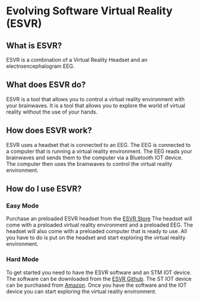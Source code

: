# Evolving Software Virtual Reality (ESVR)

## What is ESVR?
ESVR is a combination of a Virtual Reality Headset and an electroencephalogram EEG.

## What does ESVR do?
ESVR is a tool that allows you to control a virtual reality environment with your brainwaves. It is a tool that allows you to explore the world of virtual reality without the use of your hands.

## How does ESVR work?
ESVR uses a headset that is connected to an EEG. The EEG is connected to a computer that is running a virtual reality environment. The EEG reads your brainwaves and sends them to the computer via a Bluetooth IOT device. The computer then uses the brainwaves to control the virtual reality environment.

## How do I use ESVR?

### Easy Mode
Purchase an preloaded ESVR headset from the [ESVR Store](https://www.evolvingsoftware.io/esvr) The headset will come with a preloaded virtual reality environment and a preloaded EEG. The headset will also come with a preloaded computer that is ready to use. All you have to do is put on the headset and start exploring the virtual reality environment.
### Hard Mode

To get started you need to have the ESVR software and an STM IOT device. The software can be downloaded from the [ESVR Github](https://github.com/evolving-reality/esvr-software.git). The ST IOT device can be purchased from [Amazon](https://www.amazon.com/STM32-Nucleo-Development-STM32F446RE-NUCLEO-F446RE/dp/B01I8XLEM8/ref=asc_df_B01I8XLEM8?tag=bingshoppinga-20&linkCode=df0&hvadid=80539281984696&hvnetw=o&hvqmt=e&hvbmt=be&hvdev=c&hvlocint=&hvlocphy=&hvtargid=pla-4584138858920468&psc=1). Once you have the software and the IOT device you can start exploring the virtual reality environment.

